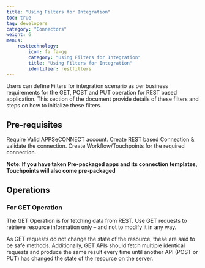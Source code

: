 ```yaml
---
title: "Using Filters for Integration"
toc: true
tag: developers
category: "Connectors"
weight: 6
menus: 
    resttechnology:
        icon: fa fa-gg
        category: "Using Filters for Integration"
        title: "Using Filters for Integration"
        identifier: restfilters
---
```

Users can define Filters for integration scenario as per business requirements for the GET, POST and PUT operation for REST based application. 
This section of the document provide details of these filters and steps on how to initialize these filters.

## Pre-requisites
Require Valid APPSeCONNECT account.
Create REST based Connection & validate the connection.
Create Workflow/Touchpoints for the required connection.

**Note: If you have taken Pre-packaged apps and its connection templates, Touchpoints will also come pre-packaged**

## Operations

### For GET Operation

The GET Operation is for fetching data from REST. Use GET requests to retrieve resource information only – and not to modify 
it in any way. 

As GET requests do not change the state of the resource, these are said to be safe methods. Additionally, GET APIs should fetch 
multiple identical requests and produce the same result every time until another API (POST or PUT) 
has changed the state of the resource on the server.